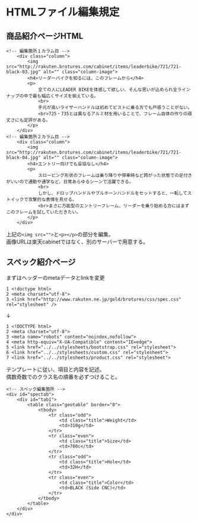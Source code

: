 # HTMLファイル編集規定

## 商品紹介ページHTML
	<!-- 編集箇所１カラム目 -->
		<div class="column">
			<img src="http://rakuten.brotures.com/cabinet/items/leaderbike/721/721-black-03.jpg" alt="" class="column-image">
			<h4>リーダーバイクを知るには、このフレームから</h4>
			<p>
				全ての人にLEADER BIKEを体感して欲しい、そんな思いが込められ全ラインナップの中で最も幅広くサイズを揃えている。
				<br>
				手元が高いライザーハンドルは初めてピストに乗る方でも戸惑うことがない。
				<br>725・735とは異なるアルミ材を用いることで、フレーム自体の作りの頑丈さにも定評がある。
			</p>
		</div>
	<!-- 編集箇所２カラム目 -->
		<div class="column">
			<img src="http://rakuten.brotures.com/cabinet/items/leaderbike/721/721-black-04.jpg" alt="" class="column-image">
			<h4>エントリー向けでも妥協なし</h4>
			<p>
				スローピング形状のフレームは乗り降りや停車時など跨がった状態での足付きがいいので通勤や通学など、日常あらゆるシーンで活躍できる。
				<br>
				しかし、ドロップハンドルやブルホーンハンドルをセットすると、一転してストイックで攻撃的な表情を見せる。
				<br>まさに万能型のエントリーフレーム、リーダーを乗り始める方にはまずこのフレームを試していただきたい。
			</p>
		</div>

上記の`<img src="">`と`<p></p>`の部分を編集。  
画像URLは楽天cabinetではなく、別のサーバーで用意する。

## スペック紹介ページ
まずはヘッダーのmetaデータとlinkを変更

	1 <!doctype html>
	2 <meta charset="utf-8">
	3 <link href="http://www.rakuten.ne.jp/gold/brotures/css/spec.css" rel="stylesheet" />
	
↓

	1 <!DOCTYPE html>
	2 <meta charset="utf-8">
	3 <meta name="robots" content="noindex,nofollow">
	4 <meta http-equiv="X-UA-Compatible" content="IE=edge">
	5 <link href="../../stylesheets/bootstrap.css" rel="stylesheet">
	6 <link href="../../stylesheets/custom.css" rel="stylesheet">
	7 <link href="../../stylesheets/product.css" rel="stylesheet">

テンプレートに従い、項目と内容を記述。  
偶数奇数でのクラス名の順番を必ずつけること。

	<!-- スペック編集箇所 -->
	<div id="spectab">
		<div id="tab1">
			<table class="geotable" border="0">
				<tbody>
					<tr class="odd">
						<td class="title">Weight</td>
						<td>310g</td>
					</tr>
					<tr class="even">
						<td class="title">Size</td>
						<td>700c</td>
					</tr>
					<tr class="odd">
						<td class="title">Hole</td>
						<td>32H</td>
					</tr>
					<tr class="even">
						<td class="title">Color</td>
						<td>BLACK (Side CNC)</td>
					</tr>
				</tbody>
			</table>
		</div>
	</div>
